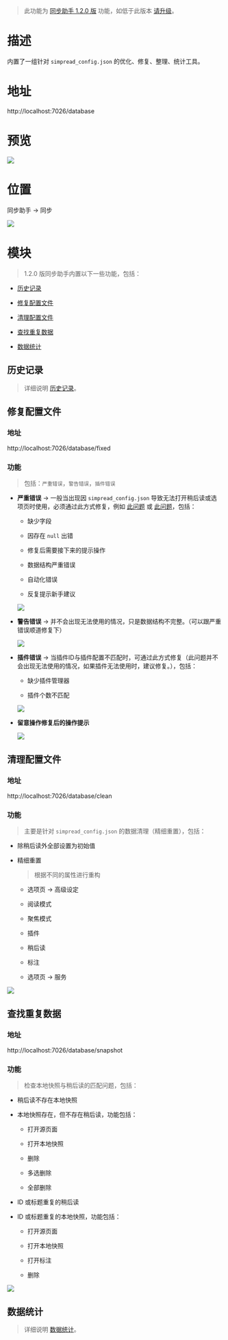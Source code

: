 > 此功能为 [同步助手 1.2.0 版](Sync) 功能，如低于此版本 [请升级](Sync?id=下载)。

# 描述

内置了一组针对 `simpread_config.json` 的优化、修复、整理、统计工具。

# 地址

http://localhost:7026/database

# 预览

![](https://s1.ax1x.com/2023/02/23/pSxYqOA.png)

# 位置

同步助手 → 同步

![](https://s1.ax1x.com/2023/02/23/pSxKcM6.png)

# 模块

> 1.2.0 版同步助手内置以下一些功能，包括：

- [历史记录](数据中心?id=历史记录)

- [修复配置文件](数据中心?id=修复配置文件)

- [清理配置文件](数据中心?id=清理配置文件)

- [查找重复数据](数据中心?id=查找重复数据)

- [数据统计](数据中心?id=数据统计)

## 历史记录

>  详细说明 [历史记录](历史记录)。

## 修复配置文件

### 地址

http://localhost:7026/database/fixed

### 功能

> 包括：`严重错误`，`警告错误`，`插件错误`

- **严重错误** → 一般当出现因 `simpread_config.json` 导致无法打开稍后读或选项页时使用，必须通过此方式修复，例如 [此问题](https://github.com/Kenshin/simpread/discussions/3165) 或 [此问题](https://github.com/Kenshin/simpread/discussions/2727)，包括：

   - 缺少字段

   - 因存在 `null` 出错

   - 修复后需要接下来的提示操作

   - 数据结构严重错误

   - 自动化错误

   - 反复提示新手建议

   ![](https://s1.ax1x.com/2023/02/23/pSxlprV.png)

- **警告错误** → 并不会出现无法使用的情况，只是数据结构不完整。（可以跟严重错误顺道修复下）

   ![](https://s1.ax1x.com/2023/02/23/pSxlMVO.png)

- **插件错误** → 当插件ID与插件配置不匹配时，可通过此方式修复（此问题并不会出现无法使用的情况，如果插件无法使用时，建议修复。），包括：

   - 缺少插件管理器

   - 插件个数不匹配

   ![](https://s1.ax1x.com/2023/02/23/pSxl3PH.png)

- **留意操作修复后的操作提示**

   ![](https://s1.ax1x.com/2023/02/23/pSxQNEF.png)

## 清理配置文件

### 地址

http://localhost:7026/database/clean

### 功能

> 主要是针对 `simpread_config.json` 的数据清理（精细重置），包括：

- 除稍后读外全部设置为初始值

- 精细重置

    > 根据不同的属性进行重构

    - 选项页 → 高级设定

    - 阅读模式

    - 聚焦模式

    - 插件

    - 稍后读

    - 标注

    - 选项页 → 服务

![](https://s1.ax1x.com/2023/02/23/pSx89qP.png)

## 查找重复数据

### 地址

http://localhost:7026/database/snapshot

### 功能

> 检查本地快照与稍后读的匹配问题，包括：

- 稍后读不存在本地快照

- 本地快照存在，但不存在稍后读，功能包括：

    - 打开源页面

    - 打开本地快照

    - 删除

    - 多选删除

    - 全部删除

- ID 或标题重复的稍后读

- ID 或标题重复的本地快照，功能包括：

    - 打开源页面

    - 打开本地快照

    - 打开标注

    - 删除

![](https://s1.ax1x.com/2023/02/23/pSx8lIU.png)


## 数据统计

> 详细说明 [数据统计](数据统计)。